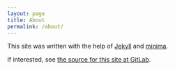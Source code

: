 ```yaml
---
layout: page
title: About
permalink: /about/
---
```


This site was written with the help of [Jekyll](https://jekyllrb.com/)
and [minima](https://github.com/jekyll/minima).

If interested, see [the source for this site at GitLab](https://gitlab.com/ait-wae-2021/web16/web16-app/-/tree/main/gitlab-pages). 
